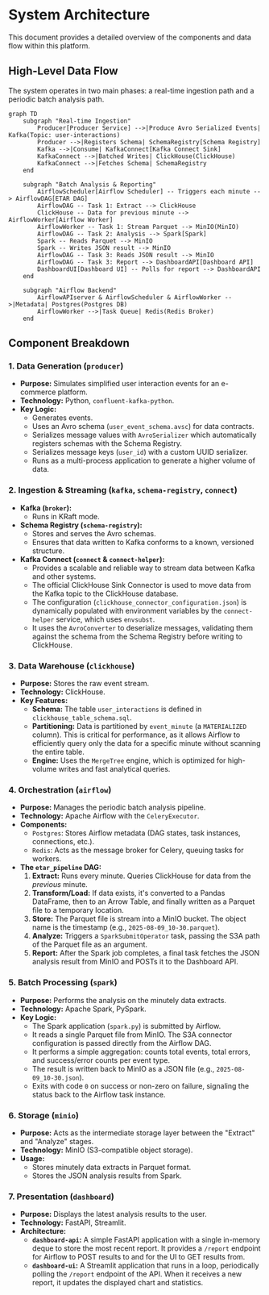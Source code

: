 # System Architecture

This document provides a detailed overview of the components and data flow within this platform.

## High-Level Data Flow

The system operates in two main phases: a real-time ingestion path and a periodic batch analysis path.

```mermaid
graph TD
    subgraph "Real-time Ingestion"
        Producer[Producer Service] -->|Produce Avro Serialized Events| Kafka(Topic: user-interactions)
        Producer -->|Registers Schema| SchemaRegistry[Schema Registry]
        Kafka -->|Consume| KafkaConnect[Kafka Connect Sink]
        KafkaConnect -->|Batched Writes| ClickHouse(ClickHouse)
        KafkaConnect -->|Fetches Schema| SchemaRegistry
    end

    subgraph "Batch Analysis & Reporting"
        AirflowScheduler[Airflow Scheduler] -- Triggers each minute --> AirflowDAG[ETAR DAG]
        AirflowDAG -- Task 1: Extract --> ClickHouse
        ClickHouse -- Data for previous minute --> AirflowWorker[Airflow Worker]
        AirflowWorker -- Task 1: Stream Parquet --> MinIO(MinIO)
        AirflowDAG -- Task 2: Analysis --> Spark[Spark]
        Spark -- Reads Parquet --> MinIO
        Spark -- Writes JSON result --> MinIO
        AirflowDAG -- Task 3: Reads JSON result --> MinIO
        AirflowDAG -- Task 3: Report --> DashboardAPI[Dashboard API]
        DashboardUI[Dashboard UI] -- Polls for report --> DashboardAPI
    end

    subgraph "Airflow Backend"
        AirflowAPIserver & AirflowScheduler & AirflowWorker -->|Metadata| Postgres(Postgres DB)
        AirflowWorker -->|Task Queue| Redis(Redis Broker)
    end
```

## Component Breakdown

### 1. Data Generation (`producer`)
-   **Purpose:** Simulates simplified user interaction events for an e-commerce platform.
-   **Technology:** Python, `confluent-kafka-python`.
-   **Key Logic:**
    -   Generates events.
    -   Uses an Avro schema (`user_event_schema.avsc`) for data contracts.
    -   Serializes message values with `AvroSerializer` which automatically registers schemas with the Schema Registry.
    -   Serializes message keys (`user_id`) with a custom UUID serializer.
    -   Runs as a multi-process application to generate a higher volume of data.

### 2. Ingestion & Streaming (`kafka`, `schema-registry`, `connect`)
-   **Kafka (`broker`):**
    -   Runs in KRaft mode.
-   **Schema Registry (`schema-registry`):**
    -   Stores and serves the Avro schemas.
    -   Ensures that data written to Kafka conforms to a known, versioned structure.
-   **Kafka Connect (`connect` & `connect-helper`):**
    -   Provides a scalable and reliable way to stream data between Kafka and other systems.
    -   The official ClickHouse Sink Connector is used to move data from the Kafka topic to the ClickHouse database.
    -   The configuration (`clickhouse_connector_configuration.json`) is dynamically populated with environment variables by the `connect-helper` service, which uses `envsubst`.
    -   It uses the `AvroConverter` to deserialize messages, validating them against the schema from the Schema Registry before writing to ClickHouse.

### 3. Data Warehouse (`clickhouse`)
-   **Purpose:** Stores the raw event stream.
-   **Technology:** ClickHouse.
-   **Key Features:**
    -   **Schema:** The table `user_interactions` is defined in `clickhouse_table_schema.sql`.
    -   **Partitioning:** Data is partitioned by `event_minute` (a `MATERIALIZED` column). This is critical for performance, as it allows Airflow to efficiently query only the data for a specific minute without scanning the entire table.
    -   **Engine:** Uses the `MergeTree` engine, which is optimized for high-volume writes and fast analytical queries.

### 4. Orchestration (`airflow`)
-   **Purpose:** Manages the periodic batch analysis pipeline.
-   **Technology:** Apache Airflow with the `CeleryExecutor`.
-   **Components:**
    -   `Postgres`: Stores Airflow metadata (DAG states, task instances, connections, etc.).
    -   `Redis`: Acts as the message broker for Celery, queuing tasks for workers.
-   **The `etar_pipeline` DAG:**
    1. **Extract:** Runs every minute. Queries ClickHouse for data from the *previous* minute.
    2. **Transform/Load:** If data exists, it's converted to a Pandas DataFrame, then to an Arrow Table, and finally written as a Parquet file to a temporary location.
    3. **Store:** The Parquet file is stream into a MinIO bucket. The object name is the timestamp (e.g., `2025-08-09_10-30.parquet`).
    4. **Analyze:** Triggers a `SparkSubmitOperator` task, passing the S3A path of the Parquet file as an argument.
    5. **Report:** After the Spark job completes, a final task fetches the JSON analysis result from MinIO and POSTs it to the Dashboard API.

### 5. Batch Processing (`spark`)
-   **Purpose:** Performs the analysis on the minutely data extracts.
-   **Technology:** Apache Spark, PySpark.
-   **Key Logic:**
    -   The Spark application (`spark.py`) is submitted by Airflow.
    -   It reads a single Parquet file from MinIO. The S3A connector configuration is passed directly from the Airflow DAG.
    -   It performs a simple aggregation: counts total events, total errors, and success/error counts per event type.
    -   The result is written back to MinIO as a JSON file (e.g., `2025-08-09_10-30.json`).
    -   Exits with code `0` on success or non-zero on failure, signaling the status back to the Airflow task instance.

### 6. Storage (`minio`)
-   **Purpose:** Acts as the intermediate storage layer between the "Extract" and "Analyze" stages.
-   **Technology:** MinIO (S3-compatible object storage).
-   **Usage:**
    -   Stores minutely data extracts in Parquet format.
    -   Stores the JSON analysis results from Spark.

### 7. Presentation (`dashboard`)
-   **Purpose:** Displays the latest analysis results to the user.
-   **Technology:** FastAPI, Streamlit.
-   **Architecture:**
    -   **`dashboard-api`:** A simple FastAPI application with a single in-memory deque to store the most recent report. It provides a `/report` endpoint for Airflow to POST results to and for the UI to GET results from.
    -   **`dashboard-ui`:** A Streamlit application that runs in a loop, periodically polling the `/report` endpoint of the API. When it receives a new report, it updates the displayed chart and statistics.
